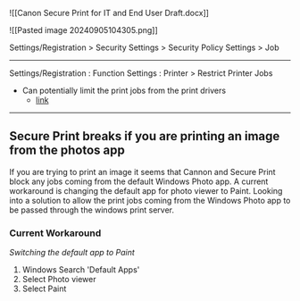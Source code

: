 ![[Canon Secure Print for IT and End User Draft.docx]]


![[Pasted image 20240905104305.png]]

Settings/Registration > Security Settings > Security Policy Settings > Job

---
Settings/Registration : Function Settings : Printer > Restrict Printer Jobs
- Can potentially limit the print jobs from the print drivers
	- [link](https://oip.manual.canon/USRMA-0122-zz-CS-enGB/contents/1T0001481808.html)





---
## Secure Print breaks if you are printing an image from the photos app

If you are trying to print an image it seems that Cannon and Secure Print block any jobs coming from the default Windows Photo app. A current workaround is changing the default app for photo viewer to Paint. Looking into a solution to allow the print jobs coming from the Windows Photo app to be passed through the windows print server.

### Current Workaround
*Switching the default app to Paint*
1. Windows Search 'Default Apps'
2. Select Photo viewer
3. Select Paint 


